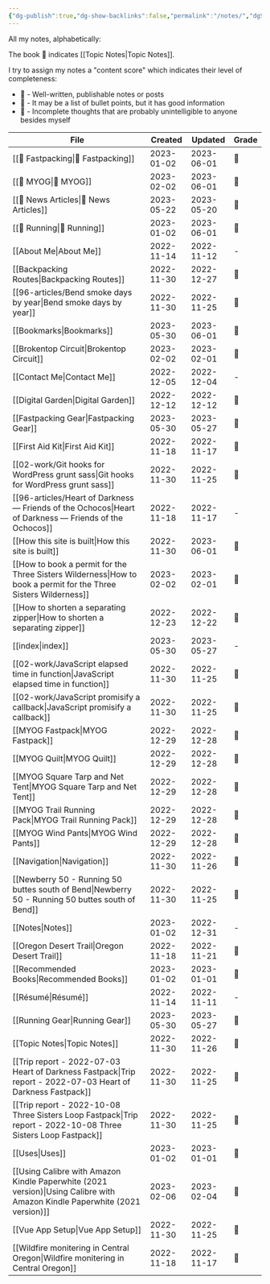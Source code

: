 ```yaml
---
{"dg-publish":true,"dg-show-backlinks":false,"permalink":"/notes/","dgShowBacklinks":false,"dgPassFrontmatter":true}
---
```



All my notes, alphabetically:

The book 📘 indicates [[Topic Notes\|Topic Notes]].

I try to assign my notes a "content score" which indicates their level of completeness:

-   🥇 - Well-written, publishable notes or posts
-   🥈 - It may be a list of bullet points, but it has good information
-   🥉 - Incomplete thoughts that are probably unintelligible to anyone besides myself

| File                                                                                                                          | Created    | Updated    | Grade |
| ----------------------------------------------------------------------------------------------------------------------------- | ---------- | ---------- | ----- |
| [[📘 Fastpacking\|📘 Fastpacking]]                                                                                         | 2023-01-02 | 2023-06-01 | 🥇    |
| [[📘 MYOG\|📘 MYOG]]                                                                                                       | 2023-02-02 | 2023-06-01 | 🥈    |
| [[📘 News Articles\|📘 News Articles]]                                                                                     | 2023-05-22 | 2023-05-20 | 🥈    |
| [[📘 Running\|📘 Running]]                                                                                                 | 2023-01-02 | 2023-06-01 | 🥈    |
| [[About Me\|About Me]]                                                                                                     | 2022-11-14 | 2022-11-12 | \-    |
| [[Backpacking Routes\|Backpacking Routes]]                                                                                 | 2022-11-30 | 2022-12-27 | 🥈    |
| [[96-articles/Bend smoke days by year\|Bend smoke days by year]]                                                           | 2022-11-30 | 2022-11-25 | 🥈    |
| [[Bookmarks\|Bookmarks]]                                                                                                   | 2023-05-30 | 2023-06-01 | 🥉    |
| [[Brokentop Circuit\|Brokentop Circuit]]                                                                                   | 2023-02-02 | 2023-02-01 | 🥇    |
| [[Contact Me\|Contact Me]]                                                                                                 | 2022-12-05 | 2022-12-04 | \-    |
| [[Digital Garden\|Digital Garden]]                                                                                         | 2022-12-12 | 2022-12-12 | 🥈    |
| [[Fastpacking Gear\|Fastpacking Gear]]                                                                                     | 2023-05-30 | 2023-05-27 | 🥈    |
| [[First Aid Kit\|First Aid Kit]]                                                                                           | 2022-11-18 | 2022-11-17 | 🥈    |
| [[02-work/Git hooks for WordPress grunt sass\|Git hooks for WordPress grunt sass]]                                         | 2022-11-30 | 2022-11-25 | 🥈    |
| [[96-articles/Heart of Darkness — Friends of the Ochocos\|Heart of Darkness — Friends of the Ochocos]]                     | 2022-11-18 | 2022-11-17 | \-    |
| [[How this site is built\|How this site is built]]                                                                         | 2022-11-30 | 2023-06-01 | 🥇    |
| [[How to book a permit for the Three Sisters Wilderness\|How to book a permit for the Three Sisters Wilderness]]           | 2023-02-02 | 2023-02-01 | 🥇    |
| [[How to shorten a separating zipper\|How to shorten a separating zipper]]                                                 | 2022-12-23 | 2022-12-22 | 🥉    |
| [[index\|index]]                                                                                                           | 2023-05-30 | 2023-05-27 | \-    |
| [[02-work/JavaScript elapsed time in function\|JavaScript elapsed time in function]]                                       | 2022-11-30 | 2022-11-25 | 🥈    |
| [[02-work/JavaScript promisify a callback\|JavaScript promisify a callback]]                                               | 2022-11-30 | 2022-11-25 | 🥈    |
| [[MYOG Fastpack\|MYOG Fastpack]]                                                                                           | 2022-12-29 | 2022-12-28 | 🥈    |
| [[MYOG Quilt\|MYOG Quilt]]                                                                                                 | 2022-12-29 | 2022-12-28 | 🥈    |
| [[MYOG Square Tarp and Net Tent\|MYOG Square Tarp and Net Tent]]                                                           | 2022-12-29 | 2022-12-28 | 🥈    |
| [[MYOG Trail Running Pack\|MYOG Trail Running Pack]]                                                                       | 2022-12-29 | 2022-12-28 | 🥉    |
| [[MYOG Wind Pants\|MYOG Wind Pants]]                                                                                       | 2022-12-29 | 2022-12-28 | 🥇    |
| [[Navigation\|Navigation]]                                                                                                 | 2022-11-30 | 2022-11-26 | 🥈    |
| [[Newberry 50 - Running 50 buttes south of Bend\|Newberry 50 - Running 50 buttes south of Bend]]                           | 2022-11-30 | 2022-11-25 | 🥇    |
| [[Notes\|Notes]]                                                                                                           | 2023-01-02 | 2022-12-31 | \-    |
| [[Oregon Desert Trail\|Oregon Desert Trail]]                                                                               | 2022-11-18 | 2022-11-21 | 🥉    |
| [[Recommended Books\|Recommended Books]]                                                                                   | 2023-01-02 | 2023-01-01 | 🥈    |
| [[Résumé\|Résumé]]                                                                                                         | 2022-11-14 | 2022-11-11 | \-    |
| [[Running Gear\|Running Gear]]                                                                                             | 2023-05-30 | 2023-05-27 | 🥇    |
| [[Topic Notes\|Topic Notes]]                                                                                               | 2022-11-30 | 2022-11-26 | 🥈    |
| [[Trip report - 2022-07-03 Heart of Darkness Fastpack\|Trip report - 2022-07-03 Heart of Darkness Fastpack]]               | 2022-11-30 | 2022-11-25 | 🥇    |
| [[Trip report - 2022-10-08 Three Sisters Loop Fastpack\|Trip report - 2022-10-08 Three Sisters Loop Fastpack]]             | 2022-11-30 | 2022-11-25 | 🥇    |
| [[Uses\|Uses]]                                                                                                             | 2023-01-02 | 2023-01-01 | 🥇    |
| [[Using Calibre with Amazon Kindle Paperwhite (2021 version)\|Using Calibre with Amazon Kindle Paperwhite (2021 version)]] | 2023-02-06 | 2023-02-04 | 🥇    |
| [[Vue App Setup\|Vue App Setup]]                                                                                           | 2022-11-30 | 2022-11-25 | 🥈    |
| [[Wildfire monitering in Central Oregon\|Wildfire monitering in Central Oregon]]                                           | 2022-11-18 | 2022-11-17 | 🥇    |
